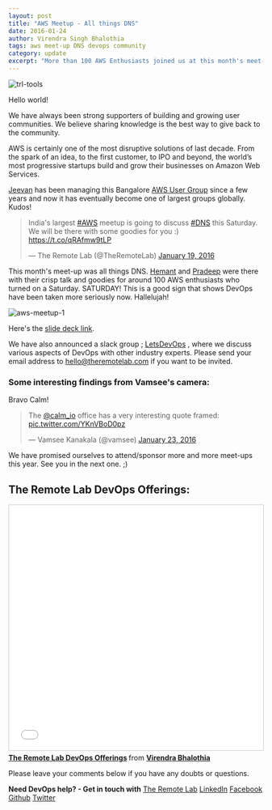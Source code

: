 ```yaml
---
layout: post
title: "AWS Meetup - All things DNS"
date: 2016-01-24
author: Virendra Singh Bhalothia
tags: aws meet-up DNS devops community
category: update
excerpt: "More than 100 AWS Enthusiasts joined us at this month's meet-up. Updates, slide deck and more."
---
```


![trl-tools][12]

Hello world!

We have always been strong supporters of building and growing user communities. We believe sharing knowledge is the best way to give back to the community.

AWS is certainly one of the most disruptive solutions of last decade. From the spark of an idea, to the first customer, to IPO and beyond, the world’s most progressive startups build and grow their businesses on Amazon Web Services.

[Jeevan][10] has been managing this Bangalore [AWS User Group][11] since a few years and now it has eventually become one of largest groups globally. Kudos!

<blockquote class="twitter-tweet" data-lang="en"><p lang="en" dir="ltr">India&#39;s largest <a href="https://twitter.com/hashtag/AWS?src=hash">#AWS</a> meetup is going to discuss <a href="https://twitter.com/hashtag/DNS?src=hash">#DNS</a> this Saturday. We will be there with some goodies for you :) <a href="https://t.co/qRAfmw9tLP">https://t.co/qRAfmw9tLP</a></p>&mdash; The Remote Lab (@TheRemoteLab) <a href="https://twitter.com/TheRemoteLab/status/689418789713088513">January 19, 2016</a></blockquote>
<script async src="//platform.twitter.com/widgets.js" charset="utf-8"></script>

This month's meet-up was all things DNS. [Hemant][8] and [Pradeep][9] were there with their crisp talk and goodies for around 100 AWS enthusiasts who turned on a Saturday. SATURDAY! This is a good sign that shows DevOps have been taken more seriously now. Hallelujah!

![aws-meetup-1][6]


Here's the [slide deck link][7].

We have also announced a slack group ; [LetsDevOps][13] , where we discuss various aspects of DevOps with other industry experts. Please send your email address to hello@theremotelab.com if you want to be invited.

### Some interesting findings from Vamsee's camera:

Bravo Calm!

<blockquote class="twitter-tweet" data-lang="en"><p lang="en" dir="ltr">The <a href="https://twitter.com/calm_io">@calm_io</a> office has a very interesting quote framed: <a href="https://t.co/YKnVBoD0pz">pic.twitter.com/YKnVBoD0pz</a></p>&mdash; Vamsee Kanakala (@vamsee) <a href="https://twitter.com/vamsee/status/690833859366096897">January 23, 2016</a></blockquote>
<script async src="//platform.twitter.com/widgets.js" charset="utf-8"></script>


We have promised ourselves to attend/sponsor more and more meet-ups this year. See you in the next one. ;)

## The Remote Lab DevOps Offerings:
<iframe src="//www.slideshare.net/slideshow/embed_code/key/h9h9GNjX5Gncpi" width="595" height="485" frameborder="0" marginwidth="0" marginheight="0" scrolling="no" style="border:1px solid #CCC; border-width:1px; margin-bottom:5px; max-width: 100%;" allowfullscreen> </iframe> <div style="margin-bottom:5px"> <strong> <a href="//www.slideshare.net/bhalothia/the-remote-lab-devops-offerings" title="The Remote Lab DevOps Offerings" target="_blank">The Remote Lab DevOps Offerings</a> </strong> from <strong><a href="//www.slideshare.net/bhalothia" target="_blank">Virendra Bhalothia</a></strong> </div>

Please leave your comments below if you have any doubts or questions.


**Need DevOps help? - Get in touch with** [The Remote Lab][1]
[LinkedIn][2] [Facebook][3] [Github][4] [Twitter][5]



  [1]: http://theremotelab.com
  [2]: https://www.linkedin.com/company/the-remote-lab
  [3]: https://www.facebook.com/TheRemoteLab
  [4]: https://github.com/TheRemoteLab
  [5]: https://twitter.com/TheRemoteLab
  [6]: https://s3-ap-southeast-1.amazonaws.com/trl-blog/aws-meetup/aws_meetup_1.jpg
  [7]: http://go-talks.appspot.com/github.com/hemant-soni/talks/dns/dns-talk.slide
  [8]: https://www.linkedin.com/in/sonihemant1
  [9]: https://in.linkedin.com/in/paradhya
  [10]: https://twitter.com/jeevandongre
  [11]: http://www.meetup.com/awsugblr/events/228000779/
  [12]: https://s3-ap-southeast-1.amazonaws.com/trl-blog/trl-tools.jpg
  [13]: http://letsdevops.herokuapp.com/
